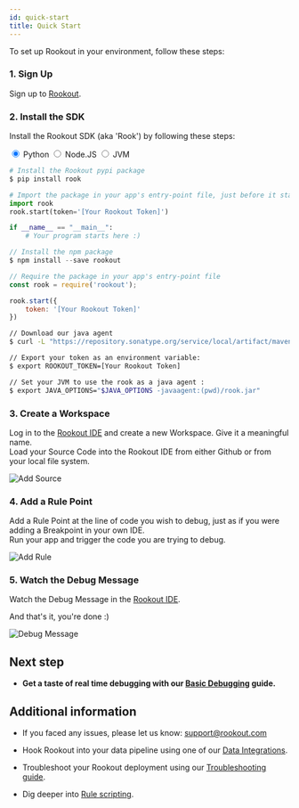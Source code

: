 ```yaml
---
id: quick-start
title: Quick Start
---
```


To set up Rookout in your environment, follow these steps:

### 1. Sign Up

Sign up to [Rookout](https://app.rookout.com).


### 2. Install the SDK

Install the Rookout SDK (aka 'Rook') by following these steps:

<div class="tab-container">
<input id="tab1" data-tab="tab1" type="radio" name="tabs" class="tab-button" checked="true" />
<label for="tab1" class="tab-title snippet">Python</label>
<input id="tab2" data-tab="tab2" type="radio" name="tabs" class="tab-button" />
<label for="tab2" class="tab-title snippet">Node.JS</label>
<input id="tab3" data-tab="tab3" type="radio" name="tabs" class="tab-button" />
<label for="tab3" class="tab-title snippet">JVM</label>
<div data-tab-content="content1" class="tab-content hljs">

```python
# Install the Rookout pypi package
$ pip install rook

# Import the package in your app's entry-point file, just before it starts
import rook
rook.start(token='[Your Rookout Token]')  

if __name__ == "__main__":
    # Your program starts here :)
```

</div>
<div data-tab-content="content2" class="tab-content hljs">

```javascript
// Install the npm package
$ npm install --save rookout

// Require the package in your app's entry-point file
const rook = require('rookout');

rook.start({
    token: '[Your Rookout Token]'
})
```

</div>
<div data-tab-content="content3" class="tab-content hljs">

```bash
// Download our java agent
$ curl -L "https://repository.sonatype.org/service/local/artifact/maven/redirect?r=central-proxy&g=com.rookout&a=rook&v=LATEST" -o rook.jar

// Export your token as an environment variable:
$ export ROOKOUT_TOKEN=[Your Rookout Token]

// Set your JVM to use the rook as a java agent :  
$ export JAVA_OPTIONS="$JAVA_OPTIONS -javaagent:(pwd)/rook.jar"
```

</div>
</div>
<div class="rookout-org-info"></div>

### 3. Create a Workspace

Log in to the [Rookout IDE](https://app.rookout.com) and create a new Workspace. Give it a meaningful name.<br/>
Load your Source Code into the Rookout IDE from either Github or from your local file system.

![Add Source](/img/screenshots/quick_start_3.png)

### 4. Add a Rule Point

Add a Rule Point at the line of code you wish to debug, just as if you were adding a Breakpoint in your own IDE.<br/>
Run your app and trigger the code you are trying to debug.

![Add Rule](/img/screenshots/quick_start_4.png)

### 5. Watch the Debug Message

Watch the Debug Message in the [Rookout IDE](https://app.rookout.com).

And that's it, you're done :)

![Debug Message](/img/screenshots/quick_start_5.png)

## Next step

- __Get a taste of real time debugging with our [Basic Debugging](rules-index.md) guide.__

## Additional information

- If you faced any issues, please let us know: support@rookout.com

- Hook Rookout into your data pipeline using one of our [Data Integrations](integrations-home.md).

- Troubleshoot your Rookout deployment using our [Troubleshooting guide](troubleshooting-rules.md).

- Dig deeper into [Rule scripting](rules-index.md).
